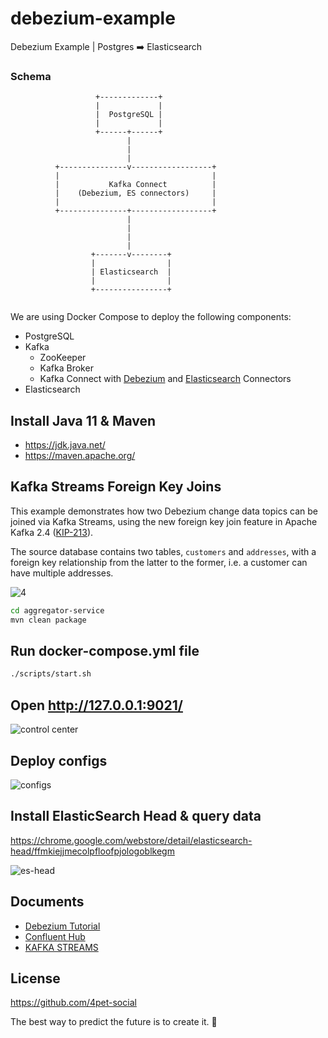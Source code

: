 # debezium-example

Debezium Example | Postgres ➡️ Elasticsearch

### Schema

```
                   +-------------+
                   |             |
                   |  PostgreSQL |
                   |             |
                   +------+------+
                          |
                          |
                          |
          +---------------v------------------+
          |                                  |
          |           Kafka Connect          |
          |    (Debezium, ES connectors)     |
          |                                  |
          +---------------+------------------+
                          |
                          |
                          |
                          |
                  +-------v--------+
                  |                |
                  | Elasticsearch  |
                  |                |
                  +----------------+


```
We are using Docker Compose to deploy the following components:

* PostgreSQL
* Kafka
  * ZooKeeper
  * Kafka Broker
  * Kafka Connect with [Debezium](http://debezium.io/) and [Elasticsearch](https://github.com/confluentinc/kafka-connect-elasticsearch) Connectors
* Elasticsearch

## Install Java 11 & Maven

- https://jdk.java.net/
- https://maven.apache.org/

## Kafka Streams Foreign Key Joins

This example demonstrates how two Debezium change data topics can be joined via Kafka Streams,
using the new foreign key join feature in Apache Kafka 2.4 ([KIP-213](https://cwiki.apache.org/confluence/display/KAFKA/KIP-213+Support+non-key+joining+in+KTable)).

The source database contains two tables, `customers` and `addresses`, with a foreign key relationship from the latter to the former,
i.e. a customer can have multiple addresses.

![4](./images/4.png)

```sh
cd aggregator-service
mvn clean package
```

## Run docker-compose.yml file

```sh
./scripts/start.sh
```

## Open http://127.0.0.1:9021/

![control center](./images/1.png)
 
## Deploy configs

![configs](./images/2.gif)

## Install ElasticSearch Head & query data

https://chrome.google.com/webstore/detail/elasticsearch-head/ffmkiejjmecolpfloofpjologoblkegm

![es-head](./images/3.gif)

## Documents

- [Debezium Tutorial](https://debezium.io/documentation/reference/tutorial.html)
- [Confluent Hub](https://www.confluent.io/hub/)
- [KAFKA STREAMS](https://kafka.apache.org/documentation/streams/)

## License

https://github.com/4pet-social

<!-- INSPIRATIONAL_QUOTE_START -->
The best way to predict the future is to create it.
🦄
<!-- INSPIRATIONAL_QUOTE_END -->
